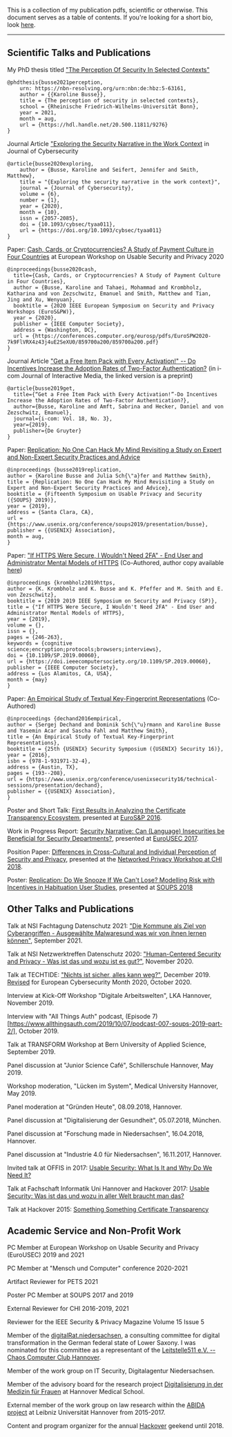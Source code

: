 This is a collection of my publication pdfs, scientific or otherwise. This document serves as a table of contents. If you're looking for a short bio, look [here](./bio_DE.md).

---

## Scientific Talks and Publications

My PhD thesis titled ["The Perception Of Security In Selected Contexts"](https://bonndoc.ulb.uni-bonn.de/xmlui/handle/20.500.11811/9276)
```
@phdthesis{busse2021perception,
    urn: https://nbn-resolving.org/urn:nbn:de:hbz:5-63161,
    author = {{Karoline Busse}},
    title = {The perception of security in selected contexts},
    school = {Rheinische Friedrich-Wilhelms-Universität Bonn},
    year = 2021,
    month = aug,
    url = {https://hdl.handle.net/20.500.11811/9276}
}
```

Journal Article ["Exploring the Security Narrative in the Work Context](https://academic.oup.com/cybersecurity/article/6/1/tyaa011/5920841) in Journal of Cybersecurity
```
@article{busse2020exploring,
    author = {Busse, Karoline and Seifert, Jennifer and Smith, Matthew},
    title = "{Exploring the security narrative in the work context}",
    journal = {Journal of Cybersecurity},
    volume = {6},
    number = {1},
    year = {2020},
    month = {10},
    issn = {2057-2085},
    doi = {10.1093/cybsec/tyaa011},
    url = {https://doi.org/10.1093/cybsec/tyaa011}
}
```
Paper: [Cash, Cards, or Cryptocurrencies? A Study of Payment Culture in Four Countries](https://conferences.computer.org/eurosp/pdfs/EuroSPW2020-7k9FlVRX4z43j4uE2SeXU0/859700a200/859700a200.pdf) at European Workshop on Usable Security and Privacy 2020
```
@inproceedings{busse2020cash,
  title={Cash, Cards, or Cryptocurrencies? A Study of Payment Culture in Four Countries},
  author = {Busse, Karoline and Tahaei, Mohammad and Krombholz, Katharina and von Zezschwitz, Emanuel and Smith, Matthew and Tian, Jing and Xu, Wenyuan},
  booktitle = {2020 IEEE European Symposium on Security and Privacy Workshops (EuroS&PW)},
  year = {2020},
  publisher = {IEEE Computer Society},
  address = {Washington, DC},
  url = {https://conferences.computer.org/eurosp/pdfs/EuroSPW2020-7k9FlVRX4z43j4uE2SeXU0/859700a200/859700a200.pdf}
}
```

Journal Article ["Get a Free Item Pack with Every Activation!" -- Do Incentives Increase the Adoption Rates of Two-Factor Authentication?](https://arxiv.org/abs/1910.07269) (in i-com Journal of Interactive Media, the linked version is a preprint)
```
@article{busse2019get,
  title={“Get a Free Item Pack with Every Activation!”-Do Incentives Increase the Adoption Rates of Two-Factor Authentication?},
  author={Busse, Karoline and Amft, Sabrina and Hecker, Daniel and von Zezschwitz, Emanuel},
  journal={i-com: Vol. 18, No. 3},
  year={2019},
  publisher={De Gruyter}
}
```

Paper: [Replication: No One Can Hack My Mind Revisiting a Study on Expert and Non-Expert Security Practices and Advice](https://www.usenix.org/conference/soups2019/presentation/busse)
```
@inproceedings {busse2019replication,
author = {Karoline Busse and Julia Sch{\"a}fer and Matthew Smith},
title = {Replication: No One Can Hack My Mind Revisiting a Study on Expert and Non-Expert Security Practices and Advice},
booktitle = {Fifteenth Symposium on Usable Privacy and Security ({SOUPS} 2019)},
year = {2019},
address = {Santa Clara, CA},
url = {https://www.usenix.org/conference/soups2019/presentation/busse},
publisher = {{USENIX} Association},
month = aug,
}
```

Paper: ["If HTTPS Were Secure, I Wouldn't Need 2FA" - End User and Administrator Mental Models of HTTPS](https://www.computer.org/csdl/proceedings-article/2019/sp/1dlwgmOlI6A/1dlwmbTOKWY) (Co-Authored, author copy available [here](https://publications.cispa.saarland/2788/1/HTTPS_Mental_Models%20%2814%29.pdf))
```
@inproceedings {krombholz2019https,
author = {K. Krombholz and K. Busse and K. Pfeffer and M. Smith and E. von Zezschwitz},
booktitle = {2019 2019 IEEE Symposium on Security and Privacy (SP)},
title = {"If HTTPS Were Secure, I Wouldn't Need 2FA" - End User and Administrator Mental Models of HTTPS},
year = {2019},
volume = {},
issn = {},
pages = {246-263},
keywords = {cognitive science;encryption;protocols;browsers;interviews},
doi = {10.1109/SP.2019.00060},
url = {https://doi.ieeecomputersociety.org/10.1109/SP.2019.00060},
publisher = {IEEE Computer Society},
address = {Los Alamitos, CA, USA},
month = {may}
}
```

Paper: [An Empirical Study of Textual Key-Fingerprint Representations](https://www.usenix.org/conference/usenixsecurity16/technical-sessions/presentation/dechand) (Co-Authored)
```
@inproceedings {dechand2016empirical,
author = {Sergej Dechand and Dominik Sch{\"u}rmann and Karoline Busse and Yasemin Acar and Sascha Fahl and Matthew Smith},
title = {An Empirical Study of Textual Key-Fingerprint Representations},
booktitle = {25th {USENIX} Security Symposium ({USENIX} Security 16)},
year = {2016},
isbn = {978-1-931971-32-4},
address = {Austin, TX},
pages = {193--208},
url = {https://www.usenix.org/conference/usenixsecurity16/technical-sessions/presentation/dechand},
publisher = {{USENIX} Association},
}
```

Poster and Short Talk: [First Results in Analyzing the Certificate Transparency Ecosystem](./busse2016poster/), presented at [EuroS&P 2016](https://www.ieee-security.org/TC/EuroSP2016/program-posters.php).

Work in Progress Report: [Security Narrative: Can (Language) Insecurities be Beneficial for Security Departments?](./securitynarrative.pdf), presented at [EuroUSEC 2017](https://usec.cispa.uni-saarland.de/eurousec17/).

Position Paper: [Differences in Cross-Cultural and Individual Perception of Security and Privacy](./busse2017differences.pdf), presented at the [Networked Privacy Workshop at CHI 2018](https://networkedprivacy2018.wordpress.com/position-papers/).

Poster: [Replication: Do We Snooze If We Can't Lose? Modelling Risk with Incentives in Habituation User Studies](./busse2018replication/), presented at [SOUPS 2018](https://www.usenix.org/conference/soups2018/poster-session)

## Other Talks and Publications

Talk at NSI Fachtagung Datenschutz 2021: ["Die Kommune als Ziel von Cyberangriffen - Ausgewählte Malwaresund was wir von ihnen lernen können"](./20210915_Kommune_als_Ziel_von_Cyberangriffen.pdf), September 2021.

Talk at NSI Netzwerktreffen Datenschutz 2020: ["Human-Centered Security and Privacy - Was ist das und wozu ist es gut?"](./20201112_Datenschutzkonferenz.pdf), November 2020.

Talk at TECHTIDE: ["Nichts ist sicher, alles kann weg?"](./techtide.pdf), December 2019. [Revised](./20201019_ECM.pdf) for European Cybersecurity Month 2020, October 2020.

Interview at Kick-Off Workshop "Digitale Arbeitswelten", LKA Hannover, November 2019.

Interview with "All Things Auth" podcast, (Episode 7)[https://www.allthingsauth.com/2019/10/07/podcast-007-soups-2019-part-2/], October 2019.

Talk at TRANSFORM Workshop at Bern University of Applied Science, September 2019.

Panel discussion at "Junior Science Café", Schillerschule Hannover, May 2019.

Workshop moderation, "Lücken im System", Medical University Hannover, May 2019.

Panel moderation at "Gründen Heute", 08.09.2018, Hannover.

Panel discussion at "Digitalisierung der Gesundheit", 05.07.2018, München.

Panel discussion at "Forschung made in Niedersachsen", 16.04.2018, Hannover.

Panel discussion at "Industrie 4.0 für Niedersachsen", 16.11.2017, Hannover.

Invited talk at OFFIS in 2017: [Usable Security: What Is It and Why Do We Need It?](./offis.pdf)

Talk at Fachschaft Informatik Uni Hannover and Hackover 2017: [Usable Security: Was ist das und wozu in aller Welt braucht man das?](./usec-hackover.pdf)

Talk at Hackover 2015: [Something Something Certificate Transparency](./ct-hackover.pdf)

## Academic Service and Non-Profit Work

PC Member at European Workshop on Usable Security and Privacy (EuroUSEC) 2019 and 2021

PC Member at "Mensch und Computer" conference 2020-2021

Artifact Reviewer for PETS 2021

Poster PC Member at SOUPS 2017 and 2019

External Reviewer for CHI 2016-2019, 2021

Reviewer for the IEEE Security & Privacy Magazine Volume 15 Issue 5


Member of the [digitalRat.niedersachsen](http://www.mw.niedersachsen.de/startseite/digitalisierung/digitalratniedersachsen/digitalratniedersachsen-150476.html), a consulting committee for digital transformation in the German federal state of Lower Saxony. I was nominated for this committee as a representant of the [Leitstelle511 e.V. -- Chaos Computer Club Hannover](https://hannover.ccc.de/).

Member of the work group on IT Security, Digitalagentur Niedersachsen.

Member of the advisory board for the research project [Digitalisierung in der Medizin für Frauen](https://www.mh-hannover.de/digimedfrauen.html) at Hannover Medical School.

External member of the work group on law research within the [ABIDA project](http://abida.de/) at Leibniz Universität Hannover from 2015-2017.

Content and program organizer for the annual [Hackover](https://hackover.de/) geekend until 2018.

